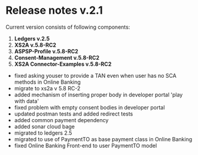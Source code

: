 # Release notes v.2.1

Current version consists of following components:
1. **Ledgers v.2.5**
2. **XS2A v.5.8-RC2**
3. **ASPSP-Profile v.5.8-RC2**
4. **Consent-Management v.5.8-RC2**
4. **XS2A Connector-Examples v.5.8-RC2**
 
- fixed asking youser to provide a TAN even when user has no SCA methods in Online Banking
- migrate to xs2a v 5.8 RC-2
- added mechanism of inserting proper body in developer portal 'play with data'
- fixed problem with empty consent bodies in developer portal
- updated postman tests and added redirect tests
- added common payment dependency
- added sonar cloud bage
- migrated to ledgers 2.5
- migrated to use of PaymentTO as base payment class in Online Banking
- fixed Online Banking Front-end to user PaymentTO model
